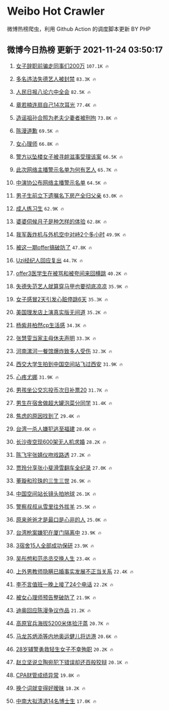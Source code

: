 # Weibo Hot Crawler 



微博热榜爬虫，利用 Github Action 的调度脚本更新 BY PHP 


## 微博今日热榜 更新于 2021-11-24 03:50:17 
1. [女子辞职前骗走同事们200万](https://s.weibo.com/weibo?q=%23%E5%A5%B3%E5%AD%90%E8%BE%9E%E8%81%8C%E5%89%8D%E9%AA%97%E8%B5%B0%E5%90%8C%E4%BA%8B%E4%BB%AC200%E4%B8%87%23&Refer=top) `107.1K 🔥` 

1. [多名违法失德艺人被封禁](https://s.weibo.com/weibo?q=%23%E5%A4%9A%E5%90%8D%E8%BF%9D%E6%B3%95%E5%A4%B1%E5%BE%B7%E8%89%BA%E4%BA%BA%E8%A2%AB%E5%B0%81%E7%A6%81%23&Refer=top) `83.3K 🔥` 

1. [人民日报八论六中全会](https://s.weibo.com/weibo?q=%23%E4%BA%BA%E6%B0%91%E6%97%A5%E6%8A%A5%E5%85%AB%E8%AE%BA%E5%85%AD%E4%B8%AD%E5%85%A8%E4%BC%9A%23&Refer=top) `82.5K 🔥` 

1. [章若楠连扇自己14次耳光](https://s.weibo.com/weibo?q=%23%E7%AB%A0%E8%8B%A5%E6%A5%A0%E8%BF%9E%E6%89%87%E8%87%AA%E5%B7%B114%E6%AC%A1%E8%80%B3%E5%85%89%23&Refer=top) `77.4K 🔥` 

1. [造谣祖孙合照为老夫少妻者被刑拘](https://s.weibo.com/weibo?q=%23%E9%80%A0%E8%B0%A3%E7%A5%96%E5%AD%99%E5%90%88%E7%85%A7%E4%B8%BA%E8%80%81%E5%A4%AB%E5%B0%91%E5%A6%BB%E8%80%85%E8%A2%AB%E5%88%91%E6%8B%98%23&Refer=top) `73.8K 🔥` 

1. [陈漫道歉](https://s.weibo.com/weibo?q=%23%E9%99%88%E6%BC%AB%E9%81%93%E6%AD%89%23&Refer=top) `69.5K 🔥` 

1. [女心理师](https://s.weibo.com/weibo?q=%E5%A5%B3%E5%BF%83%E7%90%86%E5%B8%88&Refer=top) `66.8K 🔥` 

1. [警方以坠楼女子被寻衅滋事受理该案](https://s.weibo.com/weibo?q=%23%E8%AD%A6%E6%96%B9%E4%BB%A5%E5%9D%A0%E6%A5%BC%E5%A5%B3%E5%AD%90%E8%A2%AB%E5%AF%BB%E8%A1%85%E6%BB%8B%E4%BA%8B%E5%8F%97%E7%90%86%E8%AF%A5%E6%A1%88%23&Refer=top) `66.5K 🔥` 

1. [此次网络主播警示名单为何有艺人](https://s.weibo.com/weibo?q=%23%E6%AD%A4%E6%AC%A1%E7%BD%91%E7%BB%9C%E4%B8%BB%E6%92%AD%E8%AD%A6%E7%A4%BA%E5%90%8D%E5%8D%95%E4%B8%BA%E4%BD%95%E6%9C%89%E8%89%BA%E4%BA%BA%23&Refer=top) `65.7K 🔥` 

1. [中演协公布网络主播警示名单](https://s.weibo.com/weibo?q=%23%E4%B8%AD%E6%BC%94%E5%8D%8F%E5%85%AC%E5%B8%83%E7%BD%91%E7%BB%9C%E4%B8%BB%E6%92%AD%E8%AD%A6%E7%A4%BA%E5%90%8D%E5%8D%95%23&Refer=top) `64.5K 🔥` 

1. [男子生前立下遗嘱名下房产全归父亲](https://s.weibo.com/weibo?q=%23%E7%94%B7%E5%AD%90%E7%94%9F%E5%89%8D%E7%AB%8B%E4%B8%8B%E9%81%97%E5%98%B1%E5%90%8D%E4%B8%8B%E6%88%BF%E4%BA%A7%E5%85%A8%E5%BD%92%E7%88%B6%E4%BA%B2%23&Refer=top) `63.0K 🔥` 

1. [成人练习生](https://s.weibo.com/weibo?q=%E6%88%90%E4%BA%BA%E7%BB%83%E4%B9%A0%E7%94%9F&Refer=top) `62.9K 🔥` 

1. [婆婆伺候月子是种怎样的体验](https://s.weibo.com/weibo?q=%E5%A9%86%E5%A9%86%E4%BC%BA%E5%80%99%E6%9C%88%E5%AD%90%E6%98%AF%E7%A7%8D%E6%80%8E%E6%A0%B7%E7%9A%84%E4%BD%93%E9%AA%8C&Refer=top) `62.8K 🔥` 

1. [我军轰炸机与外机空中对峙2个多小时](https://s.weibo.com/weibo?q=%23%E6%88%91%E5%86%9B%E8%BD%B0%E7%82%B8%E6%9C%BA%E4%B8%8E%E5%A4%96%E6%9C%BA%E7%A9%BA%E4%B8%AD%E5%AF%B9%E5%B3%992%E4%B8%AA%E5%A4%9A%E5%B0%8F%E6%97%B6%23&Refer=top) `49.9K 🔥` 

1. [被这一期offer搞破防了](https://s.weibo.com/weibo?q=%23%E8%A2%AB%E8%BF%99%E4%B8%80%E6%9C%9Foffer%E6%90%9E%E7%A0%B4%E9%98%B2%E4%BA%86%23&Refer=top) `47.8K 🔥` 

1. [Uzi经纪人回应复出](https://s.weibo.com/weibo?q=%23Uzi%E7%BB%8F%E7%BA%AA%E4%BA%BA%E5%9B%9E%E5%BA%94%E5%A4%8D%E5%87%BA%23&Refer=top) `44.7K 🔥` 

1. [offer3医学生在被骂和被夸间来回横跳](https://s.weibo.com/weibo?q=%23offer3%E5%8C%BB%E5%AD%A6%E7%94%9F%E5%9C%A8%E8%A2%AB%E9%AA%82%E5%92%8C%E8%A2%AB%E5%A4%B8%E9%97%B4%E6%9D%A5%E5%9B%9E%E6%A8%AA%E8%B7%B3%23&Refer=top) `40.2K 🔥` 

1. [失德失范艺人就算穿马甲也要彻底凉凉](https://s.weibo.com/weibo?q=%23%E5%A4%B1%E5%BE%B7%E5%A4%B1%E8%8C%83%E8%89%BA%E4%BA%BA%E5%B0%B1%E7%AE%97%E7%A9%BF%E9%A9%AC%E7%94%B2%E4%B9%9F%E8%A6%81%E5%BD%BB%E5%BA%95%E5%87%89%E5%87%89%23&Refer=top) `35.9K 🔥` 

1. [女子感冒2天引发心脏停跳6天](https://s.weibo.com/weibo?q=%23%E5%A5%B3%E5%AD%90%E6%84%9F%E5%86%922%E5%A4%A9%E5%BC%95%E5%8F%91%E5%BF%83%E8%84%8F%E5%81%9C%E8%B7%B36%E5%A4%A9%23&Refer=top) `35.3K 🔥` 

1. [美国理发店上演真实版无间道](https://s.weibo.com/weibo?q=%23%E7%BE%8E%E5%9B%BD%E7%90%86%E5%8F%91%E5%BA%97%E4%B8%8A%E6%BC%94%E7%9C%9F%E5%AE%9E%E7%89%88%E6%97%A0%E9%97%B4%E9%81%93%23&Refer=top) `35.2K 🔥` 

1. [杨紫井柏然cp生活感](https://s.weibo.com/weibo?q=%23%E6%9D%A8%E7%B4%AB%E4%BA%95%E6%9F%8F%E7%84%B6cp%E7%94%9F%E6%B4%BB%E6%84%9F%23&Refer=top) `34.3K 🔥` 

1. [张慧雯当家主母休夫声明](https://s.weibo.com/weibo?q=%23%E5%BC%A0%E6%85%A7%E9%9B%AF%E5%BD%93%E5%AE%B6%E4%B8%BB%E6%AF%8D%E4%BC%91%E5%A4%AB%E5%A3%B0%E6%98%8E%23&Refer=top) `33.3K 🔥` 

1. [河南漯河一餐馆爆炸致多人受伤](https://s.weibo.com/weibo?q=%23%E6%B2%B3%E5%8D%97%E6%BC%AF%E6%B2%B3%E4%B8%80%E9%A4%90%E9%A6%86%E7%88%86%E7%82%B8%E8%87%B4%E5%A4%9A%E4%BA%BA%E5%8F%97%E4%BC%A4%23&Refer=top) `32.3K 🔥` 

1. [西交大学生拍到中国空间站飞过西安](https://s.weibo.com/weibo?q=%23%E8%A5%BF%E4%BA%A4%E5%A4%A7%E5%AD%A6%E7%94%9F%E6%8B%8D%E5%88%B0%E4%B8%AD%E5%9B%BD%E7%A9%BA%E9%97%B4%E7%AB%99%E9%A3%9E%E8%BF%87%E8%A5%BF%E5%AE%89%23&Refer=top) `31.9K 🔥` 

1. [心疼尤娜](https://s.weibo.com/weibo?q=%23%E5%BF%83%E7%96%BC%E5%B0%A4%E5%A8%9C%23&Refer=top) `31.9K 🔥` 

1. [男孩坐公交忘投币次日补票20](https://s.weibo.com/weibo?q=%23%E7%94%B7%E5%AD%A9%E5%9D%90%E5%85%AC%E4%BA%A4%E5%BF%98%E6%8A%95%E5%B8%81%E6%AC%A1%E6%97%A5%E8%A1%A5%E7%A5%A820%23&Refer=top) `31.7K 🔥` 

1. [男生在宿舍做超大罐泡菜分同学](https://s.weibo.com/weibo?q=%23%E7%94%B7%E7%94%9F%E5%9C%A8%E5%AE%BF%E8%88%8D%E5%81%9A%E8%B6%85%E5%A4%A7%E7%BD%90%E6%B3%A1%E8%8F%9C%E5%88%86%E5%90%8C%E5%AD%A6%23&Refer=top) `31.4K 🔥` 

1. [焦虑的原因找到了](https://s.weibo.com/weibo?q=%23%E7%84%A6%E8%99%91%E7%9A%84%E5%8E%9F%E5%9B%A0%E6%89%BE%E5%88%B0%E4%BA%86%23&Refer=top) `29.4K 🔥` 

1. [台湾一杀人嫌犯逃至福建](https://s.weibo.com/weibo?q=%23%E5%8F%B0%E6%B9%BE%E4%B8%80%E6%9D%80%E4%BA%BA%E5%AB%8C%E7%8A%AF%E9%80%83%E8%87%B3%E7%A6%8F%E5%BB%BA%23&Refer=top) `28.6K 🔥` 

1. [长沙夜空现600架无人机求婚](https://s.weibo.com/weibo?q=%23%E9%95%BF%E6%B2%99%E5%A4%9C%E7%A9%BA%E7%8E%B0600%E6%9E%B6%E6%97%A0%E4%BA%BA%E6%9C%BA%E6%B1%82%E5%A9%9A%23&Refer=top) `28.2K 🔥` 

1. [陈飞宇张婧仪吻戏路透](https://s.weibo.com/weibo?q=%23%E9%99%88%E9%A3%9E%E5%AE%87%E5%BC%A0%E5%A9%A7%E4%BB%AA%E5%90%BB%E6%88%8F%E8%B7%AF%E9%80%8F%23&Refer=top) `27.2K 🔥` 

1. [贾玲分享张小斐滑雪翻车全纪录](https://s.weibo.com/weibo?q=%23%E8%B4%BE%E7%8E%B2%E5%88%86%E4%BA%AB%E5%BC%A0%E5%B0%8F%E6%96%90%E6%BB%91%E9%9B%AA%E7%BF%BB%E8%BD%A6%E5%85%A8%E7%BA%AA%E5%BD%95%23&Refer=top) `27.0K 🔥` 

1. [董璇和珍珠的三生三世](https://s.weibo.com/weibo?q=%23%E8%91%A3%E7%92%87%E5%92%8C%E7%8F%8D%E7%8F%A0%E7%9A%84%E4%B8%89%E7%94%9F%E4%B8%89%E4%B8%96%23&Refer=top) `26.9K 🔥` 

1. [中国空间站长镜头拍地球](https://s.weibo.com/weibo?q=%23%E4%B8%AD%E5%9B%BD%E7%A9%BA%E9%97%B4%E7%AB%99%E9%95%BF%E9%95%9C%E5%A4%B4%E6%8B%8D%E5%9C%B0%E7%90%83%23&Refer=top) `26.1K 🔥` 

1. [警察叔叔从雪里往外拔羊](https://s.weibo.com/weibo?q=%23%E8%AD%A6%E5%AF%9F%E5%8F%94%E5%8F%94%E4%BB%8E%E9%9B%AA%E9%87%8C%E5%BE%80%E5%A4%96%E6%8B%94%E7%BE%8A%23&Refer=top) `25.5K 🔥` 

1. [原来爸爸才是最口是心非的人](https://s.weibo.com/weibo?q=%23%E5%8E%9F%E6%9D%A5%E7%88%B8%E7%88%B8%E6%89%8D%E6%98%AF%E6%9C%80%E5%8F%A3%E6%98%AF%E5%BF%83%E9%9D%9E%E7%9A%84%E4%BA%BA%23&Refer=top) `25.0K 🔥` 

1. [台湾枪案嫌犯在厦门隔离中](https://s.weibo.com/weibo?q=%23%E5%8F%B0%E6%B9%BE%E6%9E%AA%E6%A1%88%E5%AB%8C%E7%8A%AF%E5%9C%A8%E5%8E%A6%E9%97%A8%E9%9A%94%E7%A6%BB%E4%B8%AD%23&Refer=top) `23.9K 🔥` 

1. [3宿舍15人全部成功保研](https://s.weibo.com/weibo?q=%233%E5%AE%BF%E8%88%8D15%E4%BA%BA%E5%85%A8%E9%83%A8%E6%88%90%E5%8A%9F%E4%BF%9D%E7%A0%94%23&Refer=top) `23.9K 🔥` 

1. [吴彤想和范丞丞交换人生](https://s.weibo.com/weibo?q=%23%E5%90%B4%E5%BD%A4%E6%83%B3%E5%92%8C%E8%8C%83%E4%B8%9E%E4%B8%9E%E4%BA%A4%E6%8D%A2%E4%BA%BA%E7%94%9F%23&Refer=top) `23.4K 🔥` 

1. [上外男教师隐瞒已婚事实发展不正当关系](https://s.weibo.com/weibo?q=%23%E4%B8%8A%E5%A4%96%E7%94%B7%E6%95%99%E5%B8%88%E9%9A%90%E7%9E%92%E5%B7%B2%E5%A9%9A%E4%BA%8B%E5%AE%9E%E5%8F%91%E5%B1%95%E4%B8%8D%E6%AD%A3%E5%BD%93%E5%85%B3%E7%B3%BB%23&Refer=top) `22.4K 🔥` 

1. [李不言值班一晚上接了24个电话](https://s.weibo.com/weibo?q=%23%E6%9D%8E%E4%B8%8D%E8%A8%80%E5%80%BC%E7%8F%AD%E4%B8%80%E6%99%9A%E4%B8%8A%E6%8E%A5%E4%BA%8624%E4%B8%AA%E7%94%B5%E8%AF%9D%23&Refer=top) `22.2K 🔥` 

1. [被女心理师预告整破防了](https://s.weibo.com/weibo?q=%23%E8%A2%AB%E5%A5%B3%E5%BF%83%E7%90%86%E5%B8%88%E9%A2%84%E5%91%8A%E6%95%B4%E7%A0%B4%E9%98%B2%E4%BA%86%23&Refer=top) `21.9K 🔥` 

1. [迪奥回应陈漫争议作品](https://s.weibo.com/weibo?q=%23%E8%BF%AA%E5%A5%A5%E5%9B%9E%E5%BA%94%E9%99%88%E6%BC%AB%E4%BA%89%E8%AE%AE%E4%BD%9C%E5%93%81%23&Refer=top) `21.2K 🔥` 

1. [高原官兵海拔5200米体验汗蒸](https://s.weibo.com/weibo?q=%23%E9%AB%98%E5%8E%9F%E5%AE%98%E5%85%B5%E6%B5%B7%E6%8B%945200%E7%B1%B3%E4%BD%93%E9%AA%8C%E6%B1%97%E8%92%B8%23&Refer=top) `20.7K 🔥` 

1. [马龙苏炳添等内地奥运健儿将访港](https://s.weibo.com/weibo?q=%23%E9%A9%AC%E9%BE%99%E8%8B%8F%E7%82%B3%E6%B7%BB%E7%AD%89%E5%86%85%E5%9C%B0%E5%A5%A5%E8%BF%90%E5%81%A5%E5%84%BF%E5%B0%86%E8%AE%BF%E6%B8%AF%23&Refer=top) `20.6K 🔥` 

1. [28岁辅警勇救轻生女子不幸殉职](https://s.weibo.com/weibo?q=%2328%E5%B2%81%E8%BE%85%E8%AD%A6%E5%8B%87%E6%95%91%E8%BD%BB%E7%94%9F%E5%A5%B3%E5%AD%90%E4%B8%8D%E5%B9%B8%E6%AE%89%E8%81%8C%23&Refer=top) `20.2K 🔥` 

1. [赵立坚说立陶宛犯下错误却还百般狡辩](https://s.weibo.com/weibo?q=%23%E8%B5%B5%E7%AB%8B%E5%9D%9A%E8%AF%B4%E7%AB%8B%E9%99%B6%E5%AE%9B%E7%8A%AF%E4%B8%8B%E9%94%99%E8%AF%AF%E5%8D%B4%E8%BF%98%E7%99%BE%E8%88%AC%E7%8B%A1%E8%BE%A9%23&Refer=top) `20.1K 🔥` 

1. [CPA财管成绩异常](https://s.weibo.com/weibo?q=%23CPA%E8%B4%A2%E7%AE%A1%E6%88%90%E7%BB%A9%E5%BC%82%E5%B8%B8%23&Refer=top) `19.8K 🔥` 

1. [换个词就变得好暧昧](https://s.weibo.com/weibo?q=%23%E6%8D%A2%E4%B8%AA%E8%AF%8D%E5%B0%B1%E5%8F%98%E5%BE%97%E5%A5%BD%E6%9A%A7%E6%98%A7%23&Refer=top) `18.2K 🔥` 

1. [中南大拟清退14名博士生](https://s.weibo.com/weibo?q=%23%E4%B8%AD%E5%8D%97%E5%A4%A7%E6%8B%9F%E6%B8%85%E9%80%8014%E5%90%8D%E5%8D%9A%E5%A3%AB%E7%94%9F%23&Refer=top) `17.0K 🔥` 

